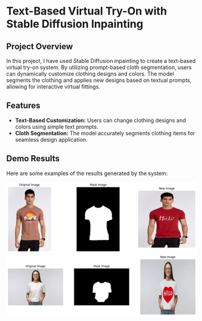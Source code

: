 # Text-Based Virtual Try-On with Stable Diffusion Inpainting

## Project Overview

In this project, I have used Stable Diffusion inpainting to create a text-based virtual try-on system. By utilizing prompt-based cloth segmentation, users can dynamically customize clothing designs and colors. The model segments the clothing and applies new designs based on textual prompts, allowing for interactive virtual fittings.

## Features

- **Text-Based Customization:** Users can change clothing designs and colors using simple text prompts.
- **Cloth Segmentation:** The model accurately segments clothing items for seamless design application.

## Demo Results
Here are some examples of the results generated by the system:

![Demo Image 1](2.png)
![Demo Image 2](3.png)
